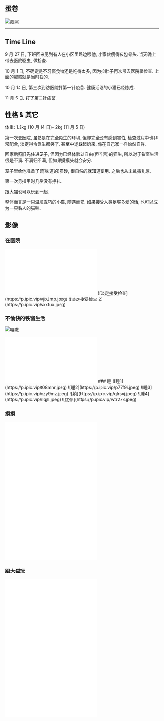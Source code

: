 ## 蛋卷

![靓照](https://p.ipic.vip/da9cb7.jpeg)

---

## Time Line

9 月 27 日, 下班回来见到有人在小区里路边喂他, 小家伙瘦得皮包骨头.
当天晚上带去医院驱虫, 做检查.

10 月 1 日, 不确定是不习惯食物还是吃得太多, 因为拉肚子再次带去医院做检查. 上面的靓照就是当时拍的.

10 月 14 日, 第三次到访医院打第一针疫苗. 健康活泼的小猫已经炼成.

11 月 5 日, 打了第二针疫苗.

## 性格 & 其它

体重: 1.2kg (10 月 14 日)- 2kg (11 月 5 日)

第一次去医院, 虽然是在完全陌生的环境, 但却完全没有感到害怕, 检查过程中也非常配合, 淡定得令医生都笑了. 甚至中途踩起奶来, 像在自己家一样怡然自得.

回家后照旧先住进笼子, 但因为已经体验过自由(但辛苦)的猫生, 所以对于铁窗生活很是不满. 不满归不满, 但如果摸摸头就会安分.

笼子里给他准备了(有味道的)猫砂, 很自然的就知道使用. 之后也从未乱撒乱尿.

第一次剪指甲时几乎没有挣扎.

跟大猫也可以玩到一起.

整体而言是一只温顺乖巧的小猫, 随遇而安. 如果接受人类足够多爱的话, 也可以成为一只黏人的猫咪.

## 影像

### 在医院

<iframe src="//player.bilibili.com/player.html?aid=662209317&bvid=BV1bh4y1q7ar&cid=1301573356&p=1" scrolling="no" border="0" frameborder="no" framespacing="0" allowfullscreen="true"></iframe>
![淡定接受检查](https://p.ipic.vip/vjb2mp.jpeg)
![淡定接受检查 2](https://p.ipic.vip/sxxtux.jpeg)

### 不愉快的铁窗生活

![嘎嗷](https://p.ipic.vip/61gbr9.jpeg)

<iframe src="//player.bilibili.com/player.html?aid=407197211&bvid=BV1ZG41117tv&cid=1301579267&p=1" scrolling="no" border="0" frameborder="no" framespacing="0" allowfullscreen="true"> </iframe>
### 睡
![睡1](https://p.ipic.vip/t08mnr.jpeg)
![睡2](https://p.ipic.vip/p77f9i.jpeg)
![睡3](https://p.ipic.vip/czy9mz.jpeg)
![躺](https://p.ipic.vip/qlrsoj.jpeg)
![睡4](https://p.ipic.vip/rlqjll.jpeg)
![忧郁](https://p.ipic.vip/wtr273.jpeg)

### 摸摸

<iframe src="//player.bilibili.com/player.html?aid=619722105&bvid=BV1P84y1d7gm&cid=1301583580&p=1" scrolling="no" border="0" frameborder="no" framespacing="0" allowfullscreen="true"> </iframe>
<iframe src="//player.bilibili.com/player.html?aid=619664358&bvid=BV1Y84y127La&cid=1301584491&p=1" scrolling="no" border="0" frameborder="no" framespacing="0" allowfullscreen="true"> </iframe>
<iframe src="//player.bilibili.com/player.html?aid=277143467&bvid=BV1pw411c7pn&cid=1301581606&p=1" scrolling="no" border="0" frameborder="no" framespacing="0" allowfullscreen="true"> </iframe>

### 跟大猫玩

<iframe src="//player.bilibili.com/player.html?aid=662231459&bvid=BV1sh4y1q7Np&cid=1301584095&p=1" scrolling="no" border="0" frameborder="no" framespacing="0" allowfullscreen="true"> </iframe>
<iframe src="//player.bilibili.com/player.html?aid=619737311&bvid=BV1f84y1R7bS&cid=1301582894&p=1" scrolling="no" border="0" frameborder="no" framespacing="0" allowfullscreen="true"> </iframe>
<iframe src="//player.bilibili.com/player.html?aid=619665454&bvid=BV1a84y127bu&cid=1301582201&p=1" scrolling="no" border="0" frameborder="no" framespacing="0" allowfullscreen="true"> </iframe>
